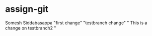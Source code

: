 # assign-git
Somesh Siddabasappa
"first change"
"testbranch change"
" This is a change on testbranch2 "

